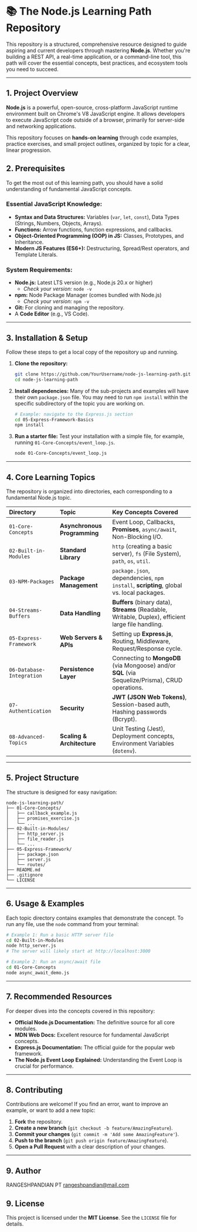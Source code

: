 # 📚 The Node.js Learning Path Repository

This repository is a structured, comprehensive resource designed to guide aspiring and current developers through mastering **Node.js**. Whether you're building a REST API, a real-time application, or a command-line tool, this path will cover the essential concepts, best practices, and ecosystem tools you need to succeed.


-----

## 1\. Project Overview

**Node.js** is a powerful, open-source, cross-platform JavaScript runtime environment built on Chrome's V8 JavaScript engine. It allows developers to execute JavaScript code outside of a browser, primarily for server-side and networking applications.

This repository focuses on **hands-on learning** through code examples, practice exercises, and small project outlines, organized by topic for a clear, linear progression.

## 2\. Prerequisites

To get the most out of this learning path, you should have a solid understanding of fundamental JavaScript concepts.

### Essential JavaScript Knowledge:

  * **Syntax and Data Structures:** Variables (`var`, `let`, `const`), Data Types (Strings, Numbers, Objects, Arrays).
  * **Functions:** Arrow functions, function expressions, and callbacks.
  * **Object-Oriented Programming (OOP) in JS:** Classes, Prototypes, and Inheritance.
  * **Modern JS Features (ES6+):** Destructuring, Spread/Rest operators, and Template Literals.

### System Requirements:

  * **Node.js:** Latest LTS version (e.g., Node.js 20.x or higher)
      * *Check your version:* `node -v`
  * **npm:** Node Package Manager (comes bundled with Node.js)
      * *Check your version:* `npm -v`
  * **Git:** For cloning and managing the repository.
  * A **Code Editor** (e.g., VS Code).

-----

## 3\. Installation & Setup

Follow these steps to get a local copy of the repository up and running.

1.  **Clone the repository:**

    ```bash
    git clone https://github.com/YourUsername/node-js-learning-path.git
    cd node-js-learning-path
    ```

2.  **Install dependencies:**
    Many of the sub-projects and examples will have their own `package.json` file. You may need to run `npm install` within the specific subdirectory of the topic you are working on.

    ```bash
    # Example: navigate to the Express.js section
    cd 05-Express-Framework-Basics
    npm install
    ```

3.  **Run a starter file:**
    Test your installation with a simple file, for example, running `01-Core-Concepts/event_loop.js`.

    ```bash
    node 01-Core-Concepts/event_loop.js
    ```

-----

## 4\. Core Learning Topics

The repository is organized into directories, each corresponding to a fundamental Node.js topic.

| Directory | Topic | Key Concepts Covered |
| :--- | :--- | :--- |
| `01-Core-Concepts` | **Asynchronous Programming** | Event Loop, Callbacks, **Promises**, `async/await`, Non-Blocking I/O. |
| `02-Built-in-Modules` | **Standard Library** | `http` (creating a basic server), `fs` (File System), `path`, `os`, `util`. |
| `03-NPM-Packages` | **Package Management** | `package.json`, dependencies, `npm install`, **scripting**, global vs. local packages. |
| `04-Streams-Buffers` | **Data Handling** | **Buffers** (binary data), **Streams** (Readable, Writable, Duplex), efficient large file handling. |
| `05-Express-Framework` | **Web Servers & APIs** | Setting up **Express.js**, Routing, Middleware, Request/Response cycle. |
| `06-Database-Integration` | **Persistence Layer** | Connecting to **MongoDB** (via Mongoose) and/or **SQL** (via Sequelize/Prisma), CRUD operations. |
| `07-Authentication` | **Security** | **JWT (JSON Web Tokens)**, Session-based auth, Hashing passwords (Bcrypt). |
| `08-Advanced-Topics` | **Scaling & Architecture** | Unit Testing (Jest), Deployment concepts, Environment Variables (`dotenv`). |

-----

## 5\. Project Structure

The structure is designed for easy navigation:

```
node-js-learning-path/
├── 01-Core-Concepts/
│   ├── callback_example.js
│   ├── promises_exercise.js
│   └── ...
├── 02-Built-in-Modules/
│   ├── http_server.js
│   ├── file_reader.js
│   └── ...
├── 05-Express-Framework/
│   ├── package.json
│   ├── server.js
│   └── routes/
├── README.md
├── .gitignore
└── LICENSE
```

-----

## 6\. Usage & Examples

Each topic directory contains examples that demonstrate the concept. To run any file, use the `node` command from your terminal:

```bash
# Example 1: Run a basic HTTP server file
cd 02-Built-in-Modules
node http_server.js
# The server will likely start at http://localhost:3000

# Example 2: Run an async/await file
cd 01-Core-Concepts
node async_await_demo.js
```

-----

## 7\. Recommended Resources

For deeper dives into the concepts covered in this repository:

  * **Official Node.js Documentation:** The definitive source for all core modules.
  * **MDN Web Docs:** Excellent resource for fundamental JavaScript concepts.
  * **Express.js Documentation:** The official guide for the popular web framework.
  * **The Node.js Event Loop Explained:** Understanding the Event Loop is crucial for performance.

-----

## 8\. Contributing

Contributions are welcome\! If you find an error, want to improve an example, or want to add a new topic:

1.  **Fork** the repository.
2.  **Create a new branch** (`git checkout -b feature/AmazingFeature`).
3.  **Commit your changes** (`git commit -m 'Add some AmazingFeature'`).
4.  **Push to the branch** (`git push origin feature/AmazingFeature`).
5.  **Open a Pull Request** with a clear description of your changes.

---

## 9\. Author 

RANGESHPANDIAN PT 
rangeshpandian@mail.com

## 9\. License

This project is licensed under the **MIT License**. See the `LICENSE` file for details.
